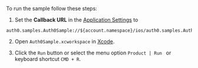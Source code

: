 To run the sample follow these steps:

1) Set the **Callback URL** in the [Application Settings](${manage_url}/#/applications/${account.clientId}/settings) to
```text
auth0.samples.Auth0Sample://${account.namespace}/ios/auth0.samples.Auth0Sample/callback
```
2) Open `Auth0Sample.xcworkspace` in [Xcode](https://developer.apple.com/xcode/). 

2) Click the `Run` button or select the menu option `Product | Run ` or keyboard shortcut `CMD + R`.
